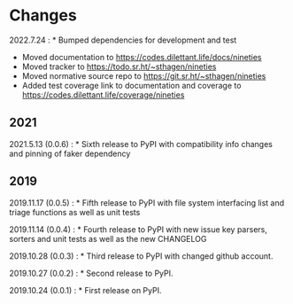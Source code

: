 # Changes

2022.7.24
:    * Bumped dependencies for development and test
* Moved documentation to https://codes.dilettant.life/docs/nineties
* Moved tracker to https://todo.sr.ht/~sthagen/nineties
* Moved normative source repo to https://git.sr.ht/~sthagen/nineties
* Added test coverage link to documentation and coverage to https://codes.dilettant.life/coverage/nineties

## 2021

2021.5.13 (0.0.6)
:    * Sixth release to PyPI with compatibility info changes and pinning of faker dependency

## 2019

2019.11.17 (0.0.5)
:    * Fifth release to PyPI with file system interfacing list and triage functions as well as unit tests

2019.11.14 (0.0.4)
:    * Fourth release to PyPI with new issue key parsers, sorters and unit tests as well as the new CHANGELOG

2019.10.28 (0.0.3)
:    * Third release to PyPI with changed github account.

2019.10.27 (0.0.2)
:    * Second release to PyPI.

2019.10.24 (0.0.1)
:    * First release on PyPI.
